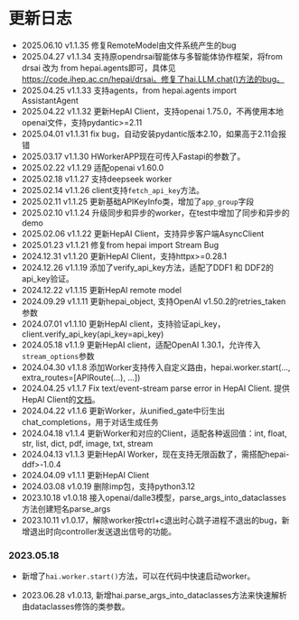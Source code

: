 # 更新日志

+ 2025.06.10 v1.1.35 修复RemoteModel由文件系统产生的bug
+ 2025.04.27 v1.1.34 支持原opendrsai智能体与多智能体协作框架，将from drsai 改为 from hepai.agents即可，具体见 https://code.ihep.ac.cn/hepai/drsai。修复了hai.LLM.chat()方法的bug。
+ 2025.04.25 v1.1.33 支持agents，from hepai.agents import AssistantAgent
+ 2025.04.22 v1.1.32 更新HepAI Client，支持openai 1.75.0，不再使用本地openai文件，支持pydantic>=2.11
+ 2025.04.01 v1.1.31 fix bug，自动安装pydantic版本2.10，如果高于2.11会报错
+ 2025.03.17 v1.1.30 HWorkerAPP现在可传入Fastapi的参数了。
+ 2025.02.22 v1.1.29 适配openai v1.60.0
+ 2025.02.18 v1.1.27 支持deepseek worker
+ 2025.02.14 v1.1.26 client支持`fetch_api_key`方法。
+ 2025.02.11 v1.1.25 更新基础APIKeyInfo类，增加了`app_group`字段
+ 2025.02.10 v1.1.24 升级同步和异步的worker，在test中增加了同步和异步的demo
+ 2025.02.06 v1.1.22 更新HepAI Client，支持异步客户端AsyncClient
+ 2025.01.23 v1.1.21 修复from hepai import Stream Bug
+ 2024.12.31 v1.1.20 更新HepAI Client，支持httpx>=0.28.1
+ 2024.12.26 v1.1.19 添加了verify_api_key方法，适配了DDF1 和 DDF2的api_key验证。
+ 2024.12.22 v1.1.15 更新HepAI remote model
+ 2024.09.29 v1.1.11 更新hepai_object, 支持OpenAI v1.50.2的retries_taken参数
+ 2024.07.01 v1.1.10 更新HepAI client，支持验证api_key，client.verify_api_key(api_key=api_key)
+ 2024.05.18 v1.1.9 更新HepAI client，适配OpenAI 1.30.1，允许传入`stream_options`参数
+ 2024.04.30 v1.1.8 添加Worker支持传入自定义路由，hepai.worker.start(..., extra_routes=[APIRoute(...), ...])
+ 2024.04.25 v1.1.7 Fix text/event-stream parse error in HepAI Client. 提供HepAI Client的[文档](hepai_client.md)。
+ 2024.04.22 v1.1.6 更新Worker，从unified_gate中衍生出chat_completions，用于对话生成任务
+ 2024.04.18 v1.1.4 更新Worker和对应的Client，适配各种返回值：int, float, str, list, dict, pdf, image, txt, stream
+ 2024.04.13 v1.1.3 更新HepAI Worker，现在支持无限函数了，需搭配hepai-ddf>-1.0.4
+ 2024.04.09 v1.1.1 更新HepAI Client
+ 2024.03.08 v1.0.19 删除imp包，支持python3.12
+ 2023.10.18 v1.0.18 接入openai/dalle3模型，parse_args_into_dataclasses方法创建短名parse_args
+ 2023.10.11 v1.0.17，解除worker按ctrl+c退出时心跳子进程不退出的bug，新增退出时向controller发送退出信号的功能。

### 2023.05.18
+ 新增了`hai.worker.start()`方法，可以在代码中快速启动worker。

+ 2023.06.28 v1.0.13, 新增hai.parse_args_into_dataclasses方法来快速解析由dataclasses修饰的类参数。

